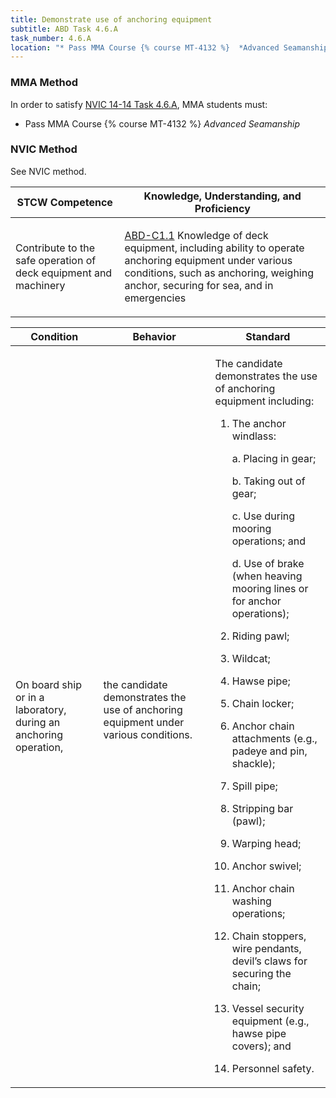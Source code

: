 ```yaml
---
title: Demonstrate use of anchoring equipment
subtitle: ABD Task 4.6.A 
task_number: 4.6.A
location: "* Pass MMA Course {% course MT-4132 %}  *Advanced Seamanship*" 
---
```



### MMA Method

In order to satisfy  [NVIC 14-14  Task  4.6.A]({{site.baseurl}}/assets/images/nvic-14-14.pdf), MMA students must:

* Pass MMA Course {% course MT-4132 %}  *Advanced Seamanship*


### NVIC Method

<a onclick="togglevisibility('nvic_methods')" >See NVIC method.</a>

<div id='nvic_methods' class='hide'>

<table>
<thead>
<tr>
<th class='forty'> STCW Competence </th>
<th class='sixty'> Knowledge, Understanding, and Proficiency </th>
</tr>
</thead>




<tbody>
<tr><td markdown='1'>

Contribute to the safe operation of deck equipment and machinery

</td><td markdown='1'>

[ABD-C1.1](../../tables/25.html#ABD-C1.1) Knowledge of deck equipment, including ability to operate anchoring equipment under various conditions, such as anchoring, weighing anchor, securing for sea, and in emergencies

</td></tr>


</tbody>
</table>


<table>
<thead>
<tr><th class='twenty'>  Condition </th><th class='twenty'> Behavior </th><th  class='sixty'>Standard </th></tr>
</thead>
<tbody >



<tr><td markdown='1'>

On board ship or in a laboratory, during an anchoring operation,

</td><td markdown='1'>

the candidate demonstrates the use of anchoring equipment under various conditions.

<br>

<div class="tooltip">
<span class="tooltiptext">
</span>
</div>


</td><td markdown='1'>

The candidate demonstrates the use of anchoring equipment including:

1. The anchor windlass:

	a. Placing in gear;

	b. Taking out of gear;

	c. Use during mooring operations; and

	d. Use of brake (when heaving mooring lines or for anchor operations);

2. Riding pawl;
3. Wildcat;
4. Hawse pipe;
5. Chain locker;
6. Anchor chain attachments (e.g., padeye and pin, shackle);
7. Spill pipe;
8. Stripping bar (pawl);
9. Warping head;
10. Anchor swivel;
11. Anchor chain washing operations;
12. Chain stoppers, wire pendants, devil’s claws for securing the chain;
13. Vessel security equipment (e.g., hawse pipe covers); and 
14. Personnel safety. 

</td></tr>
</tbody>
</table>
</div>
